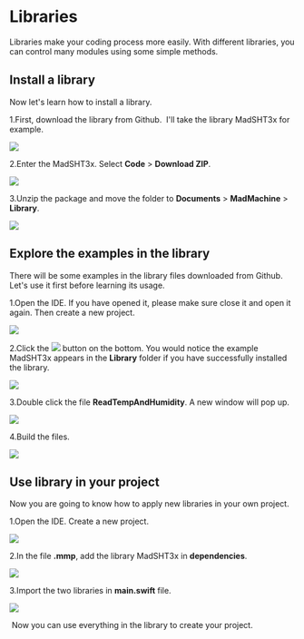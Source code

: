 # Libraries

Libraries make your coding process more easily. With different libraries, you can control many modules using some simple methods.

## Install a library

Now let's learn how to install a library.

1.First, download the library from Github. ‌ I'll take the library MadSHT3x for example.

![](https://lh4.googleusercontent.com/KJ1PE96giDLhXdQjMLY-a0jfRBlzjo4EgGHpDIjaGCOpK69VJghs9Jf3IcOujULTk2mzToyt-h55_ICv4Iq0rihzmBu-O63m554K4l8-l1zMkOT6GElrI23VAhDd2NMbSvVxYquj)

2.Enter the MadSHT3x. Select **Code** &gt; **Download ZIP**.

![](../.gitbook/assets/1.jpg)

3.Unzip the package and move the folder to **Documents** &gt; **MadMachine** &gt; **Library**.

![](../.gitbook/assets/2.jpg)

## Explore the examples in the library

There will be some examples in the library files downloaded from Github. Let's use it first before learning its usage.

1.Open the IDE. If you have opened it, please make sure close it and open it again. Then create a new project.

![](../.gitbook/assets/1%20%281%29.jpg)

2.Click the ![](../.gitbook/assets/xnip2020-07-22_16-04-33.jpg) button on the bottom. You would notice the example MadSHT3x appears in the **Library** folder if you have successfully installed the library.

![](../.gitbook/assets/3%20%281%29.jpg)

3.Double click the file **ReadTempAndHumidity**. A new window will pop up.

![](../.gitbook/assets/3%20%282%29.jpg)

4.Build the files.

![](../.gitbook/assets/4%20%281%29.jpg)

## Use library in your project

Now you are going to know how to apply new libraries in your own project.

1.Open the IDE. Create a new project.

![](../.gitbook/assets/3.jpg)

2.In the file **.mmp**, add the library MadSHT3x in **dependencies**. ‌

![](../.gitbook/assets/4.jpg)

3.Import the two libraries in **main.swift** file.

![](../.gitbook/assets/5.jpg)

‌ Now you can use everything in the library to create your project.

